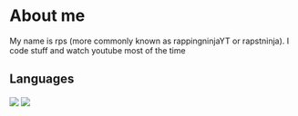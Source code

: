 # About me

My name is rps (more commonly known as rappingninjaYT or rapstninja). I code stuff and watch youtube most of the time


## Languages

<img align="center" src="https://github-readme-stats.vercel.app/api?username=rappingninjaYT&show_icons=true&line_height=27&include_all_commits=true&count_private=true&theme=radical"/>
<img align="center" src="https://github-readme-stats.vercel.app/api/top-langs/?username=rappingninjaYT&theme=radical"/>
